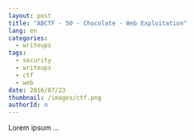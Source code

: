 ```yaml
---
layout: post
title: "ABCTF - 50 - Chocolate - Web Exploitation"
lang: en
categories:
  - writeups
tags:
  - security
  - writeups
  - ctf
  - web
date: 2016/07/23
thumbnail: /images/ctf.png
authorId: n
---
```

Lorem ipsum ...
